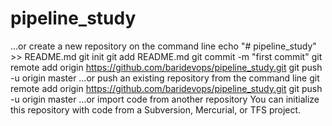 # pipeline_study

…or create a new repository on the command line
echo "# pipeline_study" >> README.md
git init
git add README.md
git commit -m "first commit"
git remote add origin https://github.com/baridevops/pipeline_study.git
git push -u origin master
…or push an existing repository from the command line
git remote add origin https://github.com/baridevops/pipeline_study.git
git push -u origin master
…or import code from another repository
You can initialize this repository with code from a Subversion, Mercurial, or TFS project.
